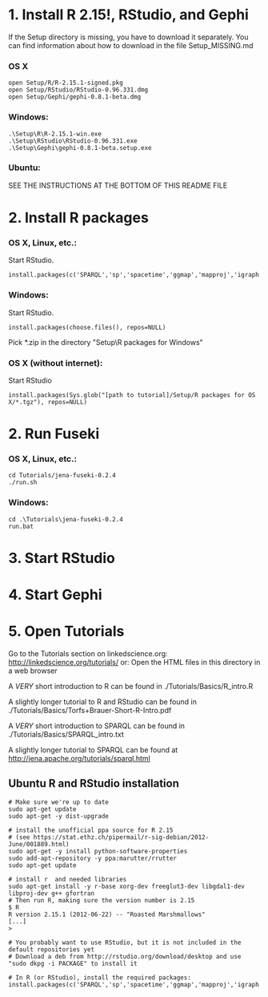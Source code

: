 # 1. Install R 2.15!, RStudio, and Gephi
If the Setup directory is missing, you have to download it separately.
You can find information about how to download in the file Setup_MISSING.md
### OS X 
    open Setup/R/R-2.15.1-signed.pkg
    open Setup/RStudio/RStudio-0.96.331.dmg 
    open Setup/Gephi/gephi-0.8.1-beta.dmg 

### Windows:
    .\Setup\R\R-2.15.1-win.exe
    .\Setup\RStudio\RStudio-0.96.331.exe
    .\Setup\Gephi\gephi-0.8.1-beta.setup.exe 

### Ubuntu:
SEE THE INSTRUCTIONS AT THE BOTTOM OF THIS README FILE

# 2. Install R packages
### OS X, Linux, etc.:
Start RStudio.

    install.packages(c('SPARQL','sp','spacetime','ggmap','mapproj','igraph','network','ergm','zoo','gsubfn','rjson','lattice'),dependencies=TRUE)

### Windows:
Start RStudio.

    install.packages(choose.files(), repos=NULL)

Pick *.zip in the directory "Setup\R packages for Windows"

### OS X (without internet):
Start RStudio

    install.packages(Sys.glob("[path to tutorial]/Setup/R packages for OS X/*.tgz"), repos=NULL)

# 2. Run Fuseki
### OS X, Linux, etc.:
    cd Tutorials/jena-fuseki-0.2.4
    ./run.sh

### Windows:
    cd .\Tutorials\jena-fuseki-0.2.4
    run.bat

# 3. Start RStudio

# 4. Start Gephi

# 5. Open Tutorials
Go to the Tutorials section on linkedscience.org: http://linkedscience.org/tutorials/
or: Open the HTML files in this directory in a web browser

A *VERY* short introduction to R can be found in ./Tutorials/Basics/R_intro.R

A slightly longer tutorial to R and RStudio can be found in ./Tutorials/Basics/Torfs+Brauer-Short-R-Intro.pdf

A *VERY* short introduction to SPARQL can be found in ./Tutorials/Basics/SPARQL_intro.txt

A slightly longer tutorial to SPARQL can be found at http://jena.apache.org/tutorials/sparql.html


## Ubuntu R and RStudio installation

    # Make sure we're up to date
    sudo apt-get update
    sudo apt-get -y dist-upgrade

    # install the unofficial ppa source for R 2.15
    # (see https://stat.ethz.ch/pipermail/r-sig-debian/2012-June/001889.html)
    sudo apt-get -y install python-software-properties
    sudo add-apt-repository -y ppa:marutter/rrutter
    sudo apt-get update

    # install r  and needed libraries
    sudo apt-get install -y r-base xorg-dev freeglut3-dev libgdal1-dev libproj-dev g++ gfortran
    # Then run R, making sure the version number is 2.15
    $ R
    R version 2.15.1 (2012-06-22) -- "Roasted Marshmallows"
    [...]
    > 

    # You probably want to use RStudio, but it is not included in the default repositories yet
    # Download a deb from http://rstudio.org/download/desktop and use "sudo dkpg -i PACKAGE" to install it

    # In R (or RStudio), install the required packages:
    install.packages(c('SPARQL','sp','spacetime','ggmap','mapproj','igraph','network','ergm','zoo','gsubfn','rjson','lattice'),dependencies=TRUE)


